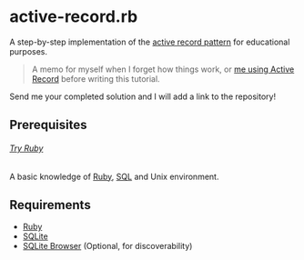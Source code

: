 # active-record.rb

A step-by-step implementation of the [active record pattern] for educational purposes.

[Active record pattern]: https://en.wikipedia.org/wiki/Active_record_pattern

> A memo for myself when I forget how things work,
> or [me using Active Record] before writing this tutorial.

[Me using Active Record]: https://tiktok.com/@jackiegansky/video/6823555448776559877

Send me your completed solution and I will add a link to the repository!

## Prerequisites

###### [Try Ruby]

[Try Ruby]: https://try.ruby-lang.org

A basic knowledge of [Ruby], [SQL] and Unix environment.

[SQL]: https://en.wikipedia.org/wiki/SQL

## Requirements

- [Ruby]
- [SQLite]
- [SQLite Browser] (Optional, for discoverability)

[Ruby]: https://ruby-lang.org
[SQLite]: https://sqlite.org
[SQLite Browser]: https://sqlitebrowser.org
